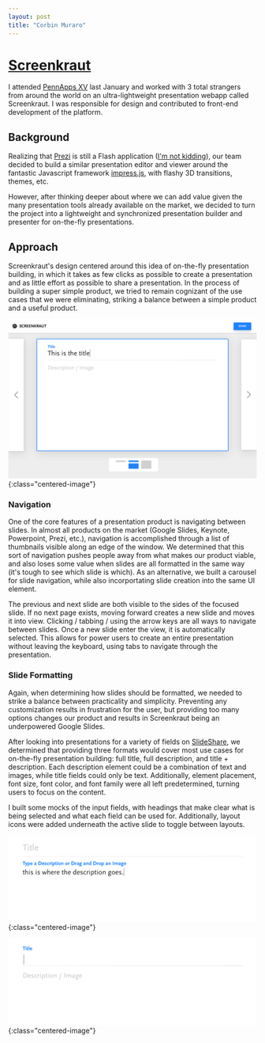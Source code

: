 ```yaml
---
layout: post
title: "Corbin Muraro"
---
```


# [Screenkraut](https://devpost.com/software/big-decision)

I attended [PennApps XV](http://2017w.pennapps.com) last January and worked with 3 total strangers from around the world on an ultra-lightweight presentation webapp called Screenkraut. I was responsible for design and contributed to front-end development of the platform.

## Background

Realizing that [Prezi](http://prezi.com) is still a Flash application ([I'm not kidding](https://prezi.com/support/article/troubleshooting/system-requirements-for-prezi/#highendusage)), our team decided to build a similar presentation editor and viewer around the fantastic Javascript framework [impress.js](https://github.com/impress/impress.js/), with flashy 3D transitions, themes, etc. 

However, after thinking deeper about where we can add value given the many presentation tools already available on the market, we decided to turn the project into a lightweight and synchronized presentation builder and presenter for on-the-fly presentations.

## Approach

Screenkraut's design centered around this idea of on-the-fly presentation building, in which it takes as few clicks as possible to create a presentation and as little effort as possible to share a presentation. In the process of building a super simple product, we tried to remain cognizant of the use cases that we were eliminating, striking a balance between a simple product and a useful product.

![presentation builder](images/screenkraut-images/screenkraut-main.png){:class="centered-image"}

### Navigation

One of the core features of a presentation product is navigating between slides. In almost all products on the market (Google Slides, Keynote, Powerpoint, Prezi, etc.), navigation is accomplished through a list of thumbnails visible along an edge of the window. We determined that this sort of navigation pushes people away from what makes our product viable, and also loses some value when slides are all formatted in the same way (it's tough to see which slide is which). As an alternative, we built a carousel for slide navigation, while also incorportating slide creation into the same UI element.

The previous and next slide are both visible to the sides of the focused slide. If no next page exists, moving forward creates a new slide and moves it into view. Clicking / tabbing / using the arrow keys are all ways to navigate between slides. Once a new slide enter the view, it is automatically selected. This allows for power users to create an entire presentation without leaving the keyboard, using tabs to navigate through the presentation.


### Slide Formatting

Again, when determining how slides should be formatted, we needed to strike a balance between practicality and simplicity. Preventing any customization results in frustration for the user, but providing too many options changes our product and results in Screenkraut being an underpowered Google Slides. 

After looking into presentations for a variety of fields on [SlideShare](http://www.slideshare.net), we determined that providing three formats would cover most use cases for on-the-fly presentation building: full title, full description, and title + description. Each description element could be a combination of text and images, while title fields could only be text. Additionally, element placement, font size, font color, and font family were all left predetermined, turning users to focus on the content.

I built some mocks of the input fields, with headings that make clear what is being selected and what each field can be used for. Additionally, layout icons were added underneath the active slide to toggle between layouts.

![editing slide description](images/screenkraut-images/screenkraut-edit-description.png){:class="centered-image"}

![editing slide title](images/screenkraut-images/screenkraut-edit-title.png){:class="centered-image"}



